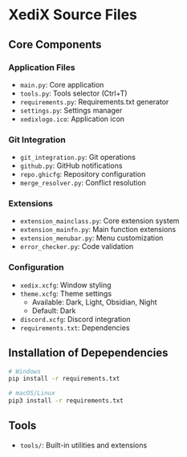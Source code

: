 # XediX Source Files

## Core Components

### Application Files
- `main.py`: Core application
- `tools.py`: Tools selector (Ctrl+T)
- `requirements.py`: Requirements.txt generator
- `settings.py`: Settings manager
- `xedixlogo.ico`: Application icon

### Git Integration
- `git_integration.py`: Git operations
- `github.py`: GitHub notifications
- `repo.ghicfg`: Repository configuration
- `merge_resolver.py`: Conflict resolution

### Extensions
- `extension_mainclass.py`: Core extension system
- `extension_mainfn.py`: Main function extensions
- `extension_menubar.py`: Menu customization
- `error_checker.py`: Code validation

### Configuration
- `xedix.xcfg`: Window styling
- `theme.xcfg`: Theme settings
  - Available: Dark, Light, Obsidian, Night
  - Default: Dark
- `discord.xcfg`: Discord integration
- `requirements.txt`: Dependencies

## Installation of Depependencies
```bash
# Windows
pip install -r requirements.txt

# macOS/Linux
pip3 install -r requirements.txt
```

## Tools
- `tools/`: Built-in utilities and extensions